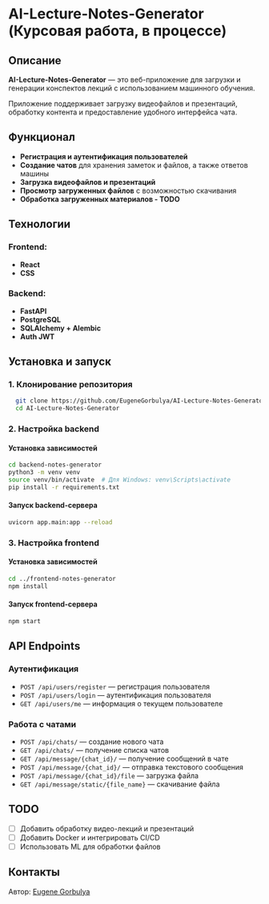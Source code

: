 # AI-Lecture-Notes-Generator (Курсовая работа, в процессе)

## Описание
**AI-Lecture-Notes-Generator** — это веб-приложение для загрузки и генерации конспектов лекций с использованием машинного обучения.

Приложение поддерживает загрузку видеофайлов и презентаций, обработку контента и предоставление удобного интерфейса чата.

## Функционал
- **Регистрация и аутентификация пользователей**
- **Создание чатов** для хранения заметок и файлов, а также ответов машины
- **Загрузка видеофайлов и презентаций**
- **Просмотр загруженных файлов** с возможностью скачивания
- **Обработка загруженных материалов - TODO**

## Технологии
### Frontend:
- **React**
- **CSS**

### Backend:
- **FastAPI**
- **PostgreSQL**
- **SQLAlchemy + Alembic**
- **Auth JWT**

## Установка и запуск
### 1. Клонирование репозитория
```bash
  git clone https://github.com/EugeneGorbulya/AI-Lecture-Notes-Generator.git
  cd AI-Lecture-Notes-Generator
```

### 2. Настройка backend
#### Установка зависимостей
```bash
cd backend-notes-generator
python3 -m venv venv
source venv/bin/activate  # Для Windows: venv\Scripts\activate
pip install -r requirements.txt
```

#### Запуск backend-сервера
```bash
uvicorn app.main:app --reload
```

### 3. Настройка frontend
#### Установка зависимостей
```bash
cd ../frontend-notes-generator
npm install
```

#### Запуск frontend-сервера
```bash
npm start
```

## API Endpoints
### Аутентификация
- `POST /api/users/register` — регистрация пользователя
- `POST /api/users/login` — аутентификация пользователя
- `GET /api/users/me` — информация о текущем пользователе

### Работа с чатами
- `POST /api/chats/` — создание нового чата
- `GET /api/chats/` — получение списка чатов
- `GET /api/message/{chat_id}/` — получение сообщений в чате
- `POST /api/message/{chat_id}/` — отправка текстового сообщения
- `POST /api/message/{chat_id}/file` — загрузка файла
- `GET /api/message/static/{file_name}` — скачивание файла

## TODO
- [ ] Добавить обработку видео-лекций и презентаций
- [ ] Добавить Docker и интегрировать CI/CD
- [ ] Использовать ML для обработки файлов

## Контакты
Автор: [Eugene Gorbulya](https://github.com/EugeneGorbulya)

